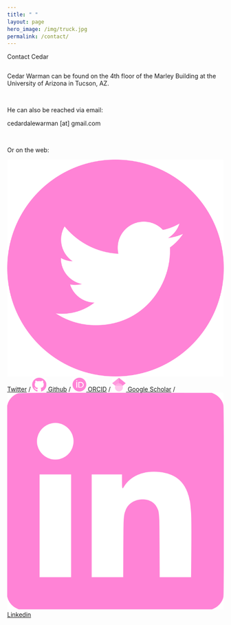 ```yaml
---
title: " "
layout: page
hero_image: /img/truck.jpg
permalink: /contact/
---
```


<div class="container is-max-desktop">
	<p class="title is-2">Contact Cedar</p>
</div>

<div class="container is-max-desktop has-text-centered">
	<div class="columns">
		<div class="column">
			<p class="my-2">
				Cedar Warman can be found on the 4th floor of the Marley Building at the University of Arizona in Tucson, AZ.
			</p>
			<br>
			<p class="my-2">He can also be reached via email:</p>
			<p class="my-2">cedardalewarman [at] gmail.com</p>
			<br>
			<p class="my-2">Or on the web:</p>
			<a href="https://twitter.com/CedarWarman"><img class="inline-block icon" src="/img/icons/twitter_icon.svg"></a><a href= "https://twitter.com/CedarWarman"> Twitter</a> / <a href="https://github.com/cedarwarman"><img class="inline-block icon" src="/img/icons/github_icon.svg"></a><a href= "https://github.com/cedarwarman"> Github</a> / <a href="https://orcid.org/0000-0002-6760-1869"><img class="inline-block icon" src="/img/icons/orcid_icon.svg"></a><a href= "https://orcid.org/0000-0002-6760-1869"> ORCID</a> / <a href="https://scholar.google.com/citations?user=BSCuLzIAAAAJ&hl=en"><img class="inline-block icon" src="/img/icons/gscholar_icon.svg"></a><a href= "https://scholar.google.com/citations?user=BSCuLzIAAAAJ&hl=en"> Google Scholar</a> / <a href="https://www.linkedin.com/in/cedarwarman/"><img class="inline-block icon" src="/img/icons/lin_icon.svg"></a><a href= "https://www.linkedin.com/in/cedarwarman/"> Linkedin</a>
		</div>
	</div>
</div>
